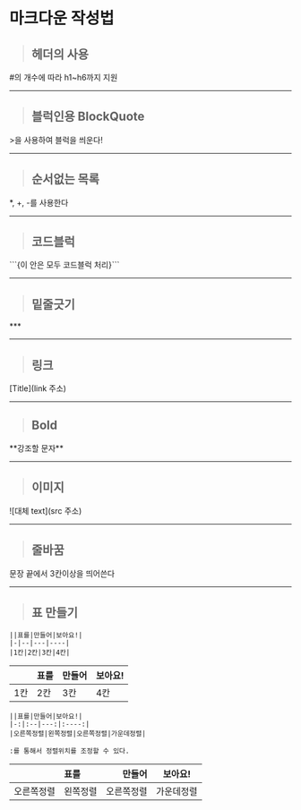 # 마크다운 작성법

>## 헤더의 사용

\#의 개수에 따라 h1~h6까지 지원 

***
>## 블럭인용 BlockQuote

\>을 사용하여 블럭을 씌운다! 
***
>## 순서없는 목록 
*, +, -를 사용한다 
***
>## 코드블럭
\```{이 안은 모두 코드블럭 처리}\```
***
>## 밑줄긋기
\*** 
***
>## 링크
[Title]\(link 주소)
***
>## Bold
\*\*강조할 문자**
***
>## 이미지
\![대체 text](src 주소)
***
>## 줄바꿈
문장 끝에서 3칸이상을 띄어쓴다
***
>## 표 만들기
```
||표를|만들어|보아요!|
|-|--|---|----|
|1칸|2칸|3칸|4칸|
```
||표를|만들어|보아요!|
|-|--|---|----|
|1칸|2칸|3칸|4칸|

```
||표를|만들어|보아요!|
|-:|:--|---:|:----:|
|오른쪽정렬|왼쪽정렬|오른쪽정렬|가운데정렬|

:를 통해서 정렬위치를 조정할 수 있다.
```
||표를|만들어|보아요!|
|-:|:--|---:|:----:|
|오른쪽정렬|왼쪽정렬|오른쪽정렬|가운데정렬|